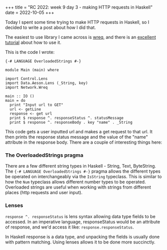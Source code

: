 +++
title = "RC 2022: week 9 day 3 - making HTTP requests in Haskell"
date = 2022-10-05
+++

Today I spent some time trying to make HTTP requests in Haskell, so I decided to write a post about how I did that.  

The easiest to use library I came across is [wreq](https://hackage.haskell.org/package/wreq), and there is an [excellent tutorial](http://www.serpentine.com/wreq/tutorial.html) about how to use it.  

This is the code I wrote:
```
{-# LANGUAGE OverloadedStrings #-}

module Main (main) where

import Control.Lens
import Data.Aeson.Lens (_String, key)
import Network.Wreq                                                                          

main :: IO ()
main = do
  print "Input url to GET"
  url <- getLine
  response <- get url                                         
  print $ response ^. responseStatus ^. statusMessage
  print $ response ^. responseBody . key "name" . _String
```

This code gets a user inputted url and makes a get request to that url.  It then prints the response status message and the value of the "name" attribute in the response body.  There are a couple of interesting things here:

### The OverloadedStrings pragma

There are a few different string types in Haskell - String, Text, ByteString.  The `{-# LANGUAGE OverloadedStrings #-}` pragma allows the different types be operated on interchangeably via the `IsString` typeclass.  This is similar to how the `Num` typeclass allows different number types to be operated.  Overloaded strings are useful when working with strings from different places (http requests and user input).

### Lenses

`response ^. responseStatus` is lens syntax allowing data type fields to be accessed.  In an imperative language, responseStatus would be an attribute of response, and we'd access it like: `response.responseStatus`.  

In Haskell response is a data type, and unpacking the fields is usually done with pattern matching.  Using lenses allows it to be done more succinctly.
